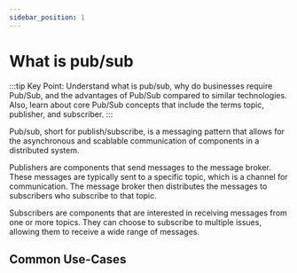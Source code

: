 ```yaml
---
sidebar_position: 1
---
```


# What is pub/sub

:::tip Key Point:
Understand what is pub/sub, why do businesses require Pub/Sub, and the advantages of Pub/Sub compared to similar technologies. Also, learn about core Pub/Sub concepts that include the terms topic, publisher, and subscriber.
:::

Pub/sub, short for publish/subscribe, is a messaging pattern that allows for the asynchronous and scablable communication of components in a distributed system.

Publishers are components that send messages to the message broker. These messages are typically sent to a specific topic, which is a channel for communication. The message broker then distributes the messages to subscribers who subscribe to that topic.

Subscribers are components that are interested in receiving messages from one or more topics. They can choose to subscribe to multiple issues, allowing them to receive a wide range of messages.

## Common Use-Cases
